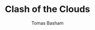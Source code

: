 ---
layout: post
title: Clash of the Clouds
description: How we migrated from Amazon to Microsoft.
tags:
  - technology
  - web
  - cloud
author: Tomas Basham
comments: true
---